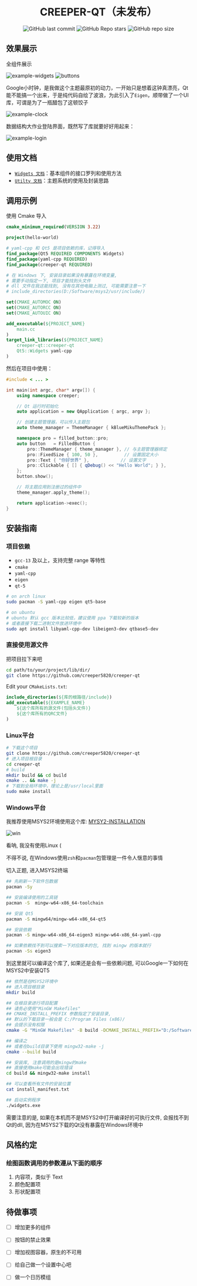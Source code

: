 <h1 align=center>CREEPER-QT（未发布）</h1>

<div align=center>

![GitHub last commit](https://img.shields.io/github/last-commit/creeper5820/creeper-qt?style=for-the-badge&labelColor=101418&color=9ccbfb)
![GitHub Repo stars](https://img.shields.io/github/stars/creeper5820/creeper-qt?style=for-the-badge&labelColor=101418&color=b9c8da)
![GitHub repo size](https://img.shields.io/github/repo-size/creeper5820/creeper-qt?style=for-the-badge&labelColor=101418&color=d3bfe6)

</div>

## 效果展示

全组件展示

<img src="doc/image/example-widgets.png" title="" alt="example-widgets" data-align="center">

<img src="doc/image/buttons.png" title="" alt="buttons" data-align="center">

Google小时钟，是我做这个主题最原初的动力，一开始只是想着这钟真漂亮，Qt能不能搞一个出来，于是纯代码自绘了波浪，为此引入了`Eigen`，顺带做了一个UI库，可谓是为了一瓶醋包了这顿饺子

<img title="" src="doc/image/example-clock.png" alt="example-clock" data-align="center">

数据结构大作业登陆界面，既然写了库就要好好用起来：

<img src="doc/image/example-login.png" title="" alt="example-login" data-align="center">

## 使用文档

- [`Widgets 文档`](doc/widgets.md)：基本组件的接口罗列和使用方法
- [`Utilty 文档`](doc/utilty.md)：主题系统的使用及封装思路

## 调用示例

使用 Cmake 导入

```cmake
cmake_minimum_required(VERSION 3.22)

project(hello-world)

# yaml-cpp 和 Qt5 是项目依赖的库，记得导入
find_package(Qt5 REQUIRED COMPONENTS Widgets)
find_package(yaml-cpp REQUIRED)
find_package(creeper-qt REQUIRED)

# 在 Windows 下, 安装目录如果没有暴露在环境变量, 
# 需要手动指定一下, 项目才能找到头文件
# dll 文件在我这能找到, 没有在其他电脑上测过, 可能需要注意一下
# include_directories(D:/Software/msys2/usr/include/)

set(CMAKE_AUTOMOC ON)
set(CMAKE_AUTORCC ON)
set(CMAKE_AUTOUIC ON)

add_executable(${PROJECT_NAME}
    main.cc
)
target_link_libraries(${PROJECT_NAME}
    creeper-qt::creeper-qt
    Qt5::Widgets yaml-cpp
)
```

然后在项目中使用：

```cpp
#include < ... >

int main(int argc, char* argv[]) {
    using namespace creeper;

    // Qt 运行时初始化
    auto application = new QApplication { argc, argv };

    // 创建主题管理器，可以传入主题包
    auto theme_manager = ThemeManager { kBlueMikuThemePack };

    namespace pro = filled_button::pro;
    auto button   = FilledButton {
        pro::ThemeManager { theme_manager }, // 与主题管理器绑定
        pro::FixedSize { 100, 50 },          // 设置固定大小
        pro::Text { "你好世界" },            // 设置文字
        pro::Clickable { [] { qDebug() << "Hello World"; } },
    };
    button.show();

    // 将主题应用到注册过的组件中
    theme_manager.apply_theme();

    return application->exec();
}
```

## 安装指南

### 项目依赖

- `gcc-13` 及以上，支持完整 range 等特性
- `cmake`
- `yaml-cpp`
- `eigen`
- `qt-5`

```zsh
# on arch linux
sudo pacman -S yaml-cpp eigen qt5-base

# on ubuntu
# ubuntu 默认 gcc 版本比较低，建议使用 ppa 下载较新的版本
# 或者直接下载二进制文件放进环境中
sudo apt install libyaml-cpp-dev libeigen3-dev qtbase5-dev
```

### 直接使用源文件

把项目拉下来吧

```bash
cd path/to/your/project/lib/dir/
git clone https://github.com/creeper5820/creeper-qt
```

Edit your `CMakeLists.txt`:

```cmake
include_directories(${库的根路径/include})
add_executable(${EXAMPLE_NAME}
    ${这个库所有的源文件(包括头文件)}
    ${这个库所有的QRC文件}
)
```

### Linux平台

```bash
# 下载这个项目
git clone https://github.com/creeper5820/creeper-qt
# 进入项目根目录
cd creeper-qt
# build
mkdir build && cd build
cmake .. && make -j
# 下载到全局环境中，理论上是/usr/local里面
sudo make install
```

### Windows平台

我推荐使用MSYS2环境使用这个库: [MYSY2-INSTALLATION](https://www.msys2.org/docs/installer/)

<img src="doc/image/windows-neofetch.png" title="" alt="win" data-align="center">

看呐, 我没有使用Linux (

不得不说, 在Windows使用`zsh`和`pacman`包管理是一件令人惬意的事情

切入正题, 进入MSYS2终端

```bash
## 先刷新一下软件包数据
pacman -Sy

## 安装编译使用的工具链
pacman -S  mingw-w64-x86_64-toolchain

## 安装 Qt5
pacman -S mingw64/mingw-w64-x86_64-qt5

## 安装依赖
pacman -S mingw-w64-x86_64-eigen3 mingw-w64-x86_64-yaml-cpp

## 如果依赖找不到可以搜索一下对应版本的包, 找到 mingw 的版本就行
pacman -Ss eigen3
```

到这里就可以编译这个库了, 如果还是会有一些依赖问题, 可以Google一下如何在MSYS2中安装QT5

```bash
## 依然是在MSYS2环境中
## 进入项目根目录
mkdir build

## 在根目录进行项目配置
## 请务必使用"MinGW Makefiles"
## CMAKE_INSTALL_PREFIX 参数指定了安装目录, 
## 默认的下载目录一般会是 C:/Program Files (x86)/
## 会提示没有权限
cmake -G "MinGW Makefiles" -B build -DCMAKE_INSTALL_PREFIX="D:/Software/msys2/usr/"

## 编译之
## 或者在build目录下使用 mingw32-make -j
cmake --build build

## 安装库, 注意调用的是mingw的make
## 直接使用make可能会出现错误
cd build && mingw32-make install

## 可以查看所有文件的安装位置
cat install_manifest.txt

## 启动实例程序
./widgets.exe
```

需要注意的是, 如果在本机而不是MSYS2中打开编译好的可执行文件, 会报找不到Qt的dll, 因为在MSYS2下载的Qt没有暴露在Windows环境中

## 风格约定

### 绘图函数调用的参数遵从下面的顺序

1. 内容项，类似于 Text
2. 颜色配置项
3. 形状配置项

## 待做事项

- [ ] 增加更多的组件

- [ ] 按钮的禁止效果

- [ ] 增加视图容器，原生的不可用

- [ ] 给自己做一个设置中心吧

- [ ] 做一个日历模组
